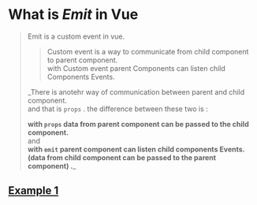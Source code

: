 # What is _Emit_ in Vue

> Emit is a custom event in vue.
>
> > Custom event is a way to communicate from child component to parent component.  
> > with Custom event parent Components can listen child Components Events.
>
> \_There is anotehr way of communication between parent and child component.  
> and that is `props` . the difference between these two is :
>
> **with `props` data from parent component can be passed to the child component.**  
> and  
> **with `emit` parent component can listen child components Events. (data from child component can be passed to the parent component) .**\_

## [Example 1](VUE-emit.md)
